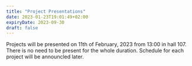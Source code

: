 ```yaml
---
title: "Project Presentations"
date: 2023-01-23T19:01:49+02:00
expiryDate: 2023-09-30
draft: false
---
```


Projects will be presented on 11th of February, 2023 from 13:00 in hall 107.
There is no need to be present for the whole duration. Schedule for each project
will be announcled later.

